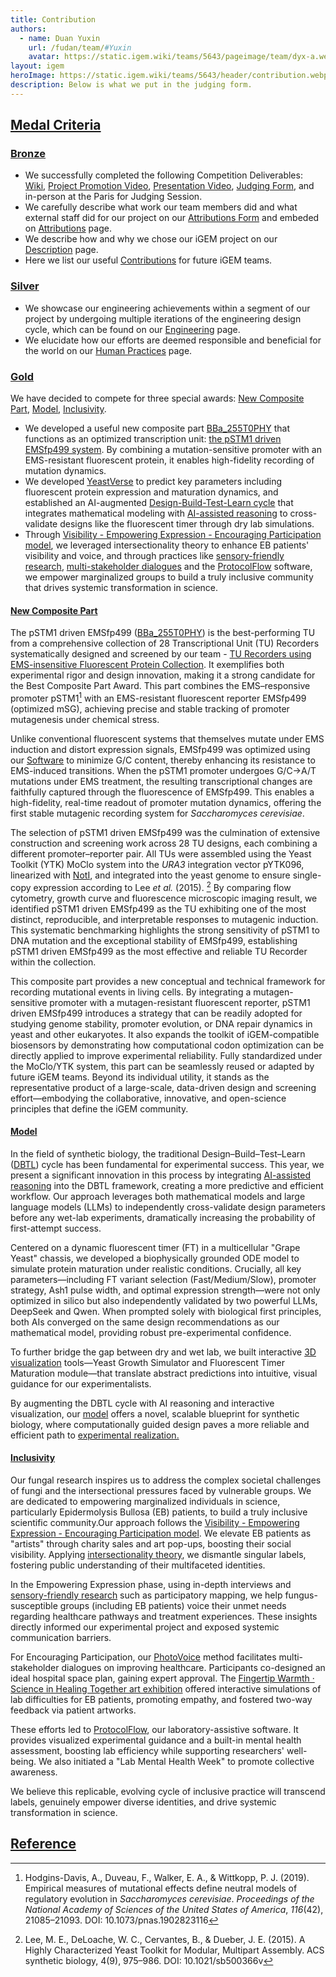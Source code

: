 ```yaml
---
title: Contribution
authors:
  - name: Duan Yuxin
    url: /fudan/team/#Yuxin
    avatar: https://static.igem.wiki/teams/5643/pageimage/team/dyx-a.webp
layout: igem
heroImage: https://static.igem.wiki/teams/5643/header/contribution.webp
description: Below is what we put in the judging form.
---
```


## [Medal Criteria](/contribution/#medal-criteria)

### [Bronze](/contribution/#bronze)

- We successfully completed the following Competition Deliverables: [Wiki](/2025.igem.wiki/fudan/), [Project Promotion Video](/promotion-video/), [Presentation Video](https://teams.igem.org/5643/project-presentation), [Judging Form](https://teams.igem.org/5643/judging), and in-person at the Paris for Judging Session.
- We carefully describe what work our team members did and what external staff did for our project on our [Attributions Form](https://teams.igem.org/5643/attributions) and embeded on [Attributions](/attributions/) page.
- We describe how and why we chose our iGEM project on our [Description](/description/) page.
- Here we list our useful [Contributions](/contribution/) for future iGEM teams.

### [Silver](/contribution/#silver)

- We showcase our engineering achievements within a segment of our project by undergoing multiple iterations of the engineering design cycle, which can be found on our [Engineering](/engineering/) page.
- We elucidate how our efforts are deemed responsible and beneficial for the world on our [Human Practices](/human-practices/) page.

### [Gold](/contribution/#gold)

We have decided to compete for three special awards: [New Composite Part](https://registry.igem.org/parts/bba-25fqwvze), [Model](/model/), [Inclusivity](/inclusivity/).

- We developed a useful new composite part [BBa_255T0PHY](https://registry.igem.org/parts/bba-255t0phy) that functions as an optimized transcription unit: [the pSTM1 driven EMSfp499 system](/part-collection/#collection-2-tu-recorders-using-ems-insensitive-fluorescent-protein). By combining a mutation-sensitive promoter with an EMS-resistant fluorescent protein, it enables high-fidelity recording of mutation dynamics.
- We developed [YeastVerse](/model/) to predict key parameters including fluorescent protein expression and maturation dynamics, and established an AI-augmented [Design-Build-Test-Learn cycle](/engineering/) that integrates mathematical modeling with [AI-assisted reasoning](/model/#ai-aided-validation-of-model-predictions) to cross-validate designs like the fluorescent timer through dry lab simulations.
- Through [Visibility - Empowering Expression - Encouraging Participation model](/inclusivity/#0-2-our-visibility-%E2%86%92-empowerment-%E2%86%92-involvement-model), we leveraged intersectionality theory to enhance EB patients' visibility and voice, and through practices like [sensory-friendly research](/inclusivity/#sensory-friendly-research-design), [multi-stakeholder dialogues](/inclusivity/#3-encouraging-participation-let-the-vulnerable-dialogue-with-researchers) and the [ProtocolFlow](https://protocolflow-290e68.igem.wiki/) software, we empower marginalized groups to build a truly inclusive community that drives systemic transformation in science.

#### [New Composite Part](/contribution/#new-composite-part)

The pSTM1 driven EMSfp499 ([BBa_255T0PHY](https://registry.igem.org/parts/bba-255t0phy)) is the best-performing TU from a comprehensive collection of 28 Transcriptional Unit (TU) Recorders systematically designed and screened by our team - [TU Recorders using EMS-insensitive Fluorescent Protein Collection](https://registry.igem.org/collections/6594370b-999e-4d9c-a3ea-7c1b83e12a30). It exemplifies both experimental rigor and design innovation, making it a strong candidate for the Best Composite Part Award. This part combines the EMS–responsive promoter pSTM1[^1] with an EMS-resistant fluorescent reporter EMSfp499 (optimized mSG), achieving precise and stable tracking of promoter mutagenesis under chemical stress. 

Unlike conventional fluorescent systems that themselves mutate under EMS induction and distort expression signals, EMSfp499 was optimized using our [Software](/fudan/software) to minimize G/C content, thereby enhancing its resistance to EMS-induced transitions. When the pSTM1 promoter undergoes G/C→A/T mutations under EMS treatment, the resulting transcriptional changes are faithfully captured through the fluorescence of EMSfp499. This enables a high-fidelity, real-time readout of promoter mutation dynamics, offering the first stable mutagenic recording system for *Saccharomyces cerevisiae*.

The selection of pSTM1 driven EMSfp499 was the culmination of extensive construction and screening work across 28 TU designs, each combining a different promoter–reporter pair. All TUs were assembled using the Yeast Toolkit (YTK) MoClo system into the *URA3* integration vector pYTK096, linearized with [NotI](https://www.neb.com/en/products/r3189-noti-hf), and integrated into the yeast genome to ensure single-copy expression according to Lee *et al.* (2015). [^2] By comparing flow cytometry, growth curve and fluorescence microscopic imaging result, we identified pSTM1 driven EMSfp499 as the TU exhibiting one of the most distinct, reproducible, and interpretable responses to mutagenic induction. This systematic benchmarking highlights the strong sensitivity of pSTM1 to DNA mutation and the exceptional stability of EMSfp499, establishing pSTM1 driven EMSfp499 as the most effective and reliable TU Recorder within the collection.

This composite part provides a new conceptual and technical framework for recording mutational events in living cells. By integrating a mutagen-sensitive promoter with a mutagen-resistant fluorescent reporter, pSTM1 driven EMSfp499 introduces a strategy that can be readily adopted for studying genome stability, promoter evolution, or DNA repair dynamics in yeast and other eukaryotes. It also expands the toolkit of iGEM-compatible biosensors by demonstrating how computational codon optimization can be directly applied to improve experimental reliability. Fully standardized under the MoClo/YTK system, this part can be seamlessly reused or adapted by future iGEM teams. Beyond its individual utility, it stands as the representative product of a large-scale, data-driven design and screening effort—embodying the collaborative, innovative, and open-science principles that define the iGEM community.

#### [Model](/contribution/#model)

In the field of synthetic biology, the traditional Design–Build–Test–Learn ([DBTL](/engineering/)) cycle has been fundamental for experimental success. This year, we present a significant innovation in this process by integrating [AI-assisted reasoning](/model/#ai-aided-validation-of-model-predictions) into the DBTL framework, creating a more predictive and efficient workflow. Our approach leverages both mathematical models and large language models (LLMs) to independently cross-validate design parameters before any wet-lab experiments, dramatically increasing the probability of first-attempt success.

Centered on a dynamic fluorescent timer (FT) in a multicellular "Grape Yeast" chassis, we developed a biophysically grounded ODE model to simulate protein maturation under realistic conditions. Crucially, all key parameters—including FT variant selection (Fast/Medium/Slow), promoter strategy, Ash1 pulse width, and optimal expression strength—were not only optimized in silico but also independently validated by two powerful LLMs, DeepSeek and Qwen. When prompted solely with biological first principles, both AIs converged on the same design recommendations as our mathematical model, providing robust pre-experimental confidence.

To further bridge the gap between dry and wet lab, we built interactive [3D visualization](/model/#visualization-modules) tools—Yeast Growth Simulator and Fluorescent Timer Maturation module—that translate abstract predictions into intuitive, visual guidance for our experimentalists.

By augmenting the DBTL cycle with AI reasoning and interactive visualization, our [model](/model/) offers a novel, scalable blueprint for synthetic biology, where computationally guided design paves a more reliable and efficient path to [experimental realization.](/experiments/)

#### [Inclusivity](/contribution/#inclusivity)

Our fungal research inspires us to address the complex societal challenges of fungi and the intersectional pressures faced by vulnerable groups. We are dedicated to empowering marginalized individuals in science, particularly Epidermolysis Bullosa (EB) patients, to build a truly inclusive scientific community.Our approach follows the [Visibility - Empowering Expression - Encouraging Participation model](/inclusivity/#0-2-our-visibility-%E2%86%92-empowerment-%E2%86%92-involvement-model). We elevate EB patients as "artists" through charity sales and art pop-ups, boosting their social visibility. Applying [intersectionality theory](/inclusivity/#1-3-improving-our-theoretical-framework-intersectionality), we dismantle singular labels, fostering public understanding of their multifaceted identities.

In the Empowering Expression phase, using in-depth interviews and [sensory-friendly research](/inclusivity/#sensory-friendly-research-design) such as participatory mapping, we help fungus-susceptible groups (including EB patients) voice their unmet needs regarding healthcare pathways and treatment experiences. These insights directly informed our experimental project and exposed systemic communication barriers.

For Encouraging Participation, our [PhotoVoice](/inclusivity/#3-2-facilitating-dialogue-photovoice) method facilitates multi-stakeholder dialogues on improving healthcare. Participants co-designed an ideal hospital space plan, gaining expert approval. The [Fingertip Warmth · Science in Healing Together art exhibition](/inclusivity/#3-3-co-creation-in-action-the-art-experience-exhibition) offered interactive simulations of lab difficulties for EB patients, promoting empathy, and fostered two-way feedback via patient artworks.

These efforts led to [ProtocolFlow](https://protocolflow-290e68.igem.wiki/), our laboratory-assistive software. It provides visualized experimental guidance and a built-in mental health assessment, boosting lab efficiency while supporting researchers' well-being. We also initiated a "Lab Mental Health Week" to promote collective awareness.

We believe this replicable, evolving cycle of inclusive practice will transcend labels, genuinely empower diverse identities, and drive systemic transformation in science.

## [Reference](/contribution/#reference)

[^1]: Hodgins-Davis, A., Duveau, F., Walker, E. A., & Wittkopp, P. J. (2019). Empirical measures of mutational effects define neutral models of regulatory evolution in *Saccharomyces cerevisiae*. *Proceedings of the National Academy of Sciences of the United States of America*, *116*(42), 21085–21093. DOI: 10.1073/pnas.1902823116
[^2]: Lee, M. E., DeLoache, W. C., Cervantes, B., & Dueber, J. E. (2015). A Highly Characterized Yeast Toolkit for Modular, Multipart Assembly. ACS synthetic biology, 4(9), 975–986. DOI: 10.1021/sb500366v  

